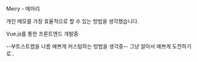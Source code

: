 Meiry - 메아리

개인 메모를 가장 효율적으로 할 수 있는 방법을 생각했습니다.

Vue.js를 통한 프론트엔드 개발중

--부트스트랩을 나름 예쁘게 커스텀하는 방법을 생각중--
그냥 알아서 예쁘게 도전하기로..
